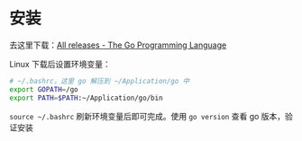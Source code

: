 # 安装

去这里下载：[All releases - The Go Programming Language](https://go.dev/dl/)

Linux 下载后设置环境变量：

```bash
# ~/.bashrc，这里 go 解压到 ~/Application/go 中
export GOPATH=/go
export PATH=$PATH:~/Application/go/bin
```

`source ~/.bashrc` 刷新环境变量后即可完成。使用 `go version` 查看 go 版本，验证安装